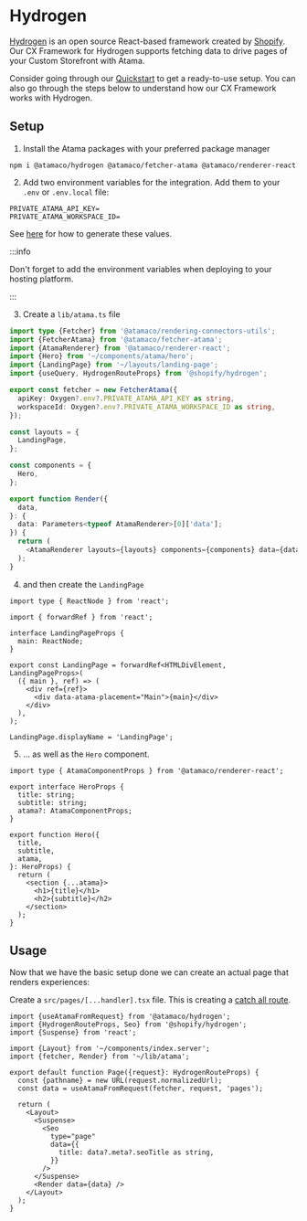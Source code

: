 # Hydrogen

[Hydrogen](https://hydrogen.shopify.dev/) is an open source React-based framework created by [Shopify](https://shopify.com/). Our CX Framework for Hydrogen supports fetching data to drive pages of your Custom Storefront with Atama.

Consider going through our [Quickstart](https://studio.atama.co/quickstart) to get a ready-to-use setup. You can also go through the steps below to understand how our CX Framework works with Hydrogen.

## Setup

1. Install the Atama packages with your preferred package manager

```
npm i @atamaco/hydrogen @atamaco/fetcher-atama @atamaco/renderer-react
```

2. Add two environment variables for the integration. Add them to your `.env` or `.env.local` file:

```
PRIVATE_ATAMA_API_KEY=
PRIVATE_ATAMA_WORKSPACE_ID=
```

See [here](../cx-framework/delivery-api.md#authentication) for how to generate these values.

:::info

Don't forget to add the environment variables when deploying to your hosting platform.

:::

3. Create a `lib/atama.ts` file

```ts
import type {Fetcher} from '@atamaco/rendering-connectors-utils';
import {FetcherAtama} from '@atamaco/fetcher-atama';
import {AtamaRenderer} from '@atamaco/renderer-react';
import {Hero} from '~/components/atama/hero';
import {LandingPage} from '~/layouts/landing-page';
import {useQuery, HydrogenRouteProps} from '@shopify/hydrogen';

export const fetcher = new FetcherAtama({
  apiKey: Oxygen?.env?.PRIVATE_ATAMA_API_KEY as string,
  workspaceId: Oxygen?.env?.PRIVATE_ATAMA_WORKSPACE_ID as string,
});

const layouts = {
  LandingPage,
};

const components = {
  Hero,
};

export function Render({
  data,
}: {
  data: Parameters<typeof AtamaRenderer>[0]['data'];
}) {
  return (
    <AtamaRenderer layouts={layouts} components={components} data={data} />
  );
}
```

4. and then create the `LandingPage`

```tsx
import type { ReactNode } from 'react';

import { forwardRef } from 'react';

interface LandingPageProps {
  main: ReactNode;
}

export const LandingPage = forwardRef<HTMLDivElement, LandingPageProps>(
  ({ main }, ref) => (
    <div ref={ref}>
      <div data-atama-placement="Main">{main}</div>
    </div>
  ),
);

LandingPage.displayName = 'LandingPage';
```

5. ... as well as the `Hero` component.

```tsx
import type { AtamaComponentProps } from '@atamaco/renderer-react';

export interface HeroProps {
  title: string;
  subtitle: string;
  atama?: AtamaComponentProps;
}

export function Hero({
  title,
  subtitle,
  atama,
}: HeroProps) {
  return (
    <section {...atama}>
      <h1>{title}</h1>
      <h2>{subtitle}</h2>
    </section>
  );
}
```

## Usage

Now that we have the basic setup done we can create an actual page that renders experiences:

Create a `src/pages/[...handler].tsx` file. This is creating a [catch all route](https://shopify.dev/custom-storefronts/hydrogen/routing/manage-routes#catch-all-routes).

```tsx
import {useAtamaFromRequest} from '@atamaco/hydrogen';
import {HydrogenRouteProps, Seo} from '@shopify/hydrogen';
import {Suspense} from 'react';

import {Layout} from '~/components/index.server';
import {fetcher, Render} from '~/lib/atama';

export default function Page({request}: HydrogenRouteProps) {
  const {pathname} = new URL(request.normalizedUrl);
  const data = useAtamaFromRequest(fetcher, request, 'pages');

  return (
    <Layout>
      <Suspense>
        <Seo
          type="page"
          data={{
            title: data?.meta?.seoTitle as string,
          }}
        />
      </Suspense>
      <Render data={data} />
    </Layout>
  );
}
```
